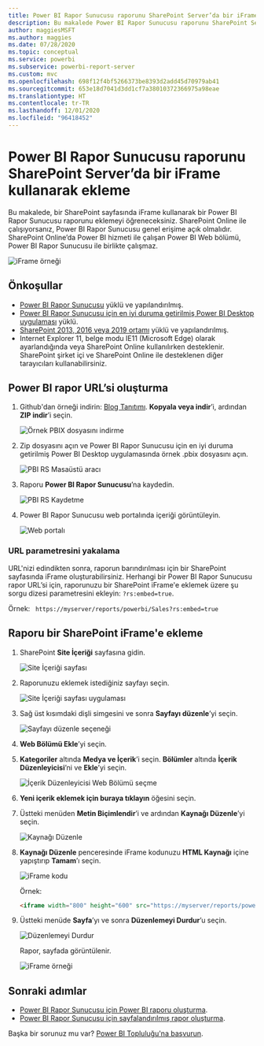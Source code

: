 ```yaml
---
title: Power BI Rapor Sunucusu raporunu SharePoint Server’da bir iFrame kullanarak ekleme
description: Bu makalede Power BI Rapor Sunucusu raporunu SharePoint Server’da bir iFrame kullanarak ekleme işlemi gösterilmektedir
author: maggiesMSFT
ms.author: maggies
ms.date: 07/28/2020
ms.topic: conceptual
ms.service: powerbi
ms.subservice: powerbi-report-server
ms.custom: mvc
ms.openlocfilehash: 698f12f4bf5266373be8393d2add45d70979ab41
ms.sourcegitcommit: 653e18d7041d3dd1cf7a38010372366975a98eae
ms.translationtype: HT
ms.contentlocale: tr-TR
ms.lasthandoff: 12/01/2020
ms.locfileid: "96418452"
---
```

# <a name="embed-a-power-bi-report-server-report-using-an-iframe-in-sharepoint-server"></a>Power BI Rapor Sunucusu raporunu SharePoint Server’da bir iFrame kullanarak ekleme

Bu makalede, bir SharePoint sayfasında iFrame kullanarak bir Power BI Rapor Sunucusu raporunu eklemeyi öğreneceksiniz. SharePoint Online ile çalışıyorsanız, Power BI Rapor Sunucusu genel erişime açık olmalıdır. SharePoint Online’da Power BI hizmeti ile çalışan Power BI Web bölümü, Power BI Rapor Sunucusu ile birlikte çalışmaz.  

![iFrame örneği](media/quickstart-embed/quickstart_embed_01.png)

## <a name="prerequisites"></a>Önkoşullar
* [Power BI Rapor Sunucusu](https://powerbi.microsoft.com/report-server/) yüklü ve yapılandırılmış.
* [Power BI Rapor Sunucusu için en iyi duruma getirilmiş Power BI Desktop uygulaması](install-powerbi-desktop.md) yüklü.
* [SharePoint 2013, 2016 veya 2019 ortamı](/sharepoint/install/install) yüklü ve yapılandırılmış.
* Internet Explorer 11, belge modu IE11 (Microsoft Edge) olarak ayarlandığında veya SharePoint Online kullanılırken desteklenir. SharePoint şirket içi ve SharePoint Online ile desteklenen diğer tarayıcıları kullanabilirsiniz.

## <a name="create-the-power-bi-report-url"></a>Power BI rapor URL’si oluşturma

1. Github'dan örneği indirin: [Blog Tanıtımı](https://github.com/Microsoft/powerbi-desktop-samples). **Kopyala veya indir**’i, ardından **ZIP indir**’i seçin.

    ![Örnek PBIX dosyasını indirme](media/quickstart-embed/quickstart_embed_14.png)

2. Zip dosyasını açın ve Power BI Rapor Sunucusu için en iyi duruma getirilmiş Power BI Desktop uygulamasında örnek .pbix dosyasını açın.

    ![PBI RS Masaüstü aracı](media/quickstart-embed/quickstart_embed_02.png)

3. Raporu **Power BI Rapor Sunucusu**’na kaydedin. 

    ![PBI RS Kaydetme](media/quickstart-embed/quickstart_embed_03.png)

4. Power BI Rapor Sunucusu web portalında içeriği görüntüleyin.

    ![Web portalı](media/quickstart-embed/quickstart_embed_04.png)

### <a name="capture-the-url-parameter"></a>URL parametresini yakalama

URL'nizi edindikten sonra, raporun barındırılması için bir SharePoint sayfasında iFrame oluşturabilirsiniz. Herhangi bir Power BI Rapor Sunucusu rapor URL’si için, raporunuzu bir SharePoint iFrame'e eklemek üzere şu sorgu dizesi parametresini ekleyin: `?rs:embed=true`.

   Örnek:
    ``` 
    https://myserver/reports/powerbi/Sales?rs:embed=true
    ```
## <a name="embed-the-report-in-a-sharepoint-iframe"></a>Raporu bir SharePoint iFrame'e ekleme

1. SharePoint **Site İçeriği** sayfasına gidin.

    ![Site İçeriği sayfası](media/quickstart-embed/quickstart_embed_05.png)

2. Raporunuzu eklemek istediğiniz sayfayı seçin.

    ![Site İçeriği sayfası uygulaması](media/quickstart-embed/quickstart_embed_06.png)

3. Sağ üst kısımdaki dişli simgesini ve sonra **Sayfayı düzenle**’yi seçin.

    ![Sayfayı düzenle seçeneği](media/quickstart-embed/quickstart_embed_07.png)

4. **Web Bölümü Ekle**’yi seçin.

5. **Kategoriler** altında **Medya ve İçerik**’i seçin. **Bölümler** altında **İçerik Düzenleyicisi**’ni ve **Ekle**’yi seçin.

    ![İçerik Düzenleyicisi Web Bölümü seçme](media/quickstart-embed/quickstart_embed_09.png)

6. **Yeni içerik eklemek için buraya tıklayın** öğesini seçin.

7. Üstteki menüden **Metin Biçimlendir**’i ve ardından **Kaynağı Düzenle**’yi seçin.

     ![Kaynağı Düzenle](media/quickstart-embed/quickstart_embed_11.png)

8. **Kaynağı Düzenle** penceresinde iFrame kodunuzu **HTML Kaynağı** içine yapıştırıp **Tamam**’ı seçin.

    ![iFrame kodu](media/quickstart-embed/quickstart_embed_12.png)

     Örnek:
     ```html
     <iframe width="800" height="600" src="https://myserver/reports/powerbi/Sales?rs:embed=true" frameborder="0" allowFullScreen="true"></iframe>
     ```

9. Üstteki menüde **Sayfa**’yı ve sonra **Düzenlemeyi Durdur**’u seçin.

    ![Düzenlemeyi Durdur](media/quickstart-embed/quickstart_embed_13.png)

    Rapor, sayfada görüntülenir.

    ![iFrame örneği](media/quickstart-embed/quickstart_embed_01.png)

## <a name="next-steps"></a>Sonraki adımlar

- [Power BI Rapor Sunucusu için Power BI raporu oluşturma](quickstart-create-powerbi-report.md).  
- [Power BI Rapor Sunucusu için sayfalandırılmış rapor oluşturma](quickstart-create-paginated-report.md).  

Başka bir sorunuz mu var? [Power BI Topluluğu'na başvurun](https://community.powerbi.com/).